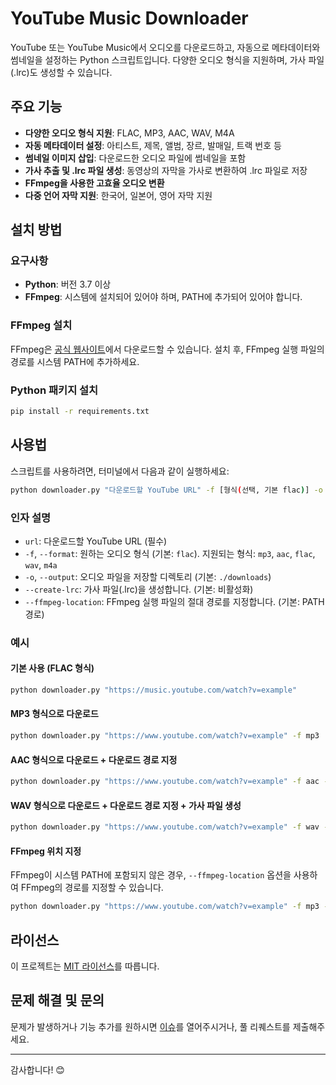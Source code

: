 # YouTube Music Downloader

YouTube 또는 YouTube Music에서 오디오를 다운로드하고, 자동으로 메타데이터와 썸네일을 설정하는 Python 스크립트입니다. 다양한 오디오 형식을 지원하며, 가사 파일(.lrc)도 생성할 수 있습니다.

## 주요 기능

- **다양한 오디오 형식 지원**: FLAC, MP3, AAC, WAV, M4A
- **자동 메타데이터 설정**: 아티스트, 제목, 앨범, 장르, 발매일, 트랙 번호 등
- **썸네일 이미지 삽입**: 다운로드한 오디오 파일에 썸네일을 포함
- **가사 추출 및 .lrc 파일 생성**: 동영상의 자막을 가사로 변환하여 .lrc 파일로 저장
- **FFmpeg을 사용한 고효율 오디오 변환**
- **다중 언어 자막 지원**: 한국어, 일본어, 영어 자막 지원

## 설치 방법

### 요구사항

- **Python**: 버전 3.7 이상
- **FFmpeg**: 시스템에 설치되어 있어야 하며, PATH에 추가되어 있어야 합니다.

### FFmpeg 설치

FFmpeg은 [공식 웹사이트](https://ffmpeg.org/download.html)에서 다운로드할 수 있습니다. 설치 후, FFmpeg 실행 파일의 경로를 시스템 PATH에 추가하세요.

### Python 패키지 설치

```bash
pip install -r requirements.txt
```

## 사용법

스크립트를 사용하려면, 터미널에서 다음과 같이 실행하세요:

```bash
python downloader.py "다운로드할 YouTube URL" -f [형식(선택, 기본 flac)] -o [출력 디렉토리(선택, 기본 ./downloads)] [옵션(선택)]
```

### 인자 설명

- `url`: 다운로드할 YouTube URL (필수)
- `-f`, `--format`: 원하는 오디오 형식 (기본: `flac`). 지원되는 형식: `mp3`, `aac`, `flac`, `wav`, `m4a`
- `-o`, `--output`: 오디오 파일을 저장할 디렉토리 (기본: `./downloads`)
- `--create-lrc`: 가사 파일(.lrc)을 생성합니다. (기본: 비활성화)
- `--ffmpeg-location`: FFmpeg 실행 파일의 절대 경로를 지정합니다. (기본: PATH 경로)

### 예시

#### 기본 사용 (FLAC 형식)

```bash
python downloader.py "https://music.youtube.com/watch?v=example"
```

#### MP3 형식으로 다운로드

```bash
python downloader.py "https://www.youtube.com/watch?v=example" -f mp3
```

#### AAC 형식으로 다운로드 + 다운로드 경로 지정

```bash
python downloader.py "https://www.youtube.com/watch?v=example" -f aac -o "./downloads"
```

#### WAV 형식으로 다운로드 + 다운로드 경로 지정 + 가사 파일 생성

```bash
python downloader.py "https://www.youtube.com/watch?v=example" -f wav -o "./downloads" --create-lrc
```

#### FFmpeg 위치 지정

FFmpeg이 시스템 PATH에 포함되지 않은 경우, `--ffmpeg-location` 옵션을 사용하여 FFmpeg의 경로를 지정할 수 있습니다.

```bash
python downloader.py "https://www.youtube.com/watch?v=example" -f mp3 -o "./downloads" --ffmpeg-location "/usr/local/bin/ffmpeg"
```

## 라이선스

이 프로젝트는 [MIT 라이선스](LICENSE)를 따릅니다.

## 문제 해결 및 문의

문제가 발생하거나 기능 추가를 원하시면 [이슈](https://github.com/사용자명/리포지토리명/issues)를 열어주시거나, 풀 리퀘스트를 제출해주세요.

---

감사합니다! 😊
